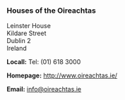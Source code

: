 ###  Houses of the Oireachtas

Leinster House  
Kildare Street  
Dublin 2  
Ireland

**Locall:** Tel: (01) 618 3000

**Homepage:** [ http://www.oireachtas.ie/ ](http://www.oireachtas.ie/)

**Email:** [ info@oireachtas.ie ](mailto:info@oireachtas.ie)
